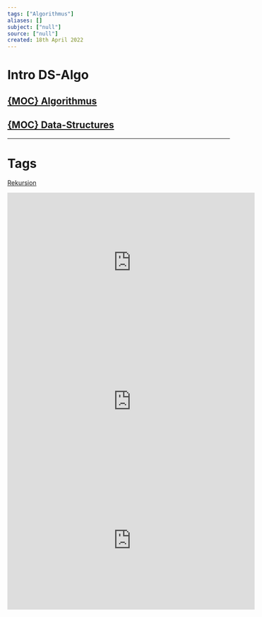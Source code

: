 ```yaml
---
tags: ["Algorithmus"]
aliases: []
subject: ["null"]
source: ["null"]
created: 18th April 2022
---
```


# Intro DS-Algo

## [{MOC} Algorithmus]({MOC}%20Algorithmus.md)

## [{MOC} Data-Structures]({MOC}%20Data-Structures.md)

---

# Tags

[Rekursion](Rekursion.md)

<iframe width="560" height="315" src="https://www.youtube.com/embed/oz9cEqFynHU" title="YouTube video player" frameborder="0" allow="accelerometer; autoplay; clipboard-write; encrypted-media; gyroscope; picture-in-picture" allowfullscreen></iframe>

<iframe width="560" height="315" src="https://www.youtube.com/embed/8hly31xKli0" title="YouTube video player" frameborder="0" allow="accelerometer; autoplay; clipboard-write; encrypted-media; gyroscope; picture-in-picture" allowfullscreen></iframe>

<iframe width="560" height="315" src="https://www.youtube.com/embed/oBt53YbR9Kk" title="YouTube video player" frameborder="0" allow="accelerometer; autoplay; clipboard-write; encrypted-media; gyroscope; picture-in-picture" allowfullscreen></iframe>